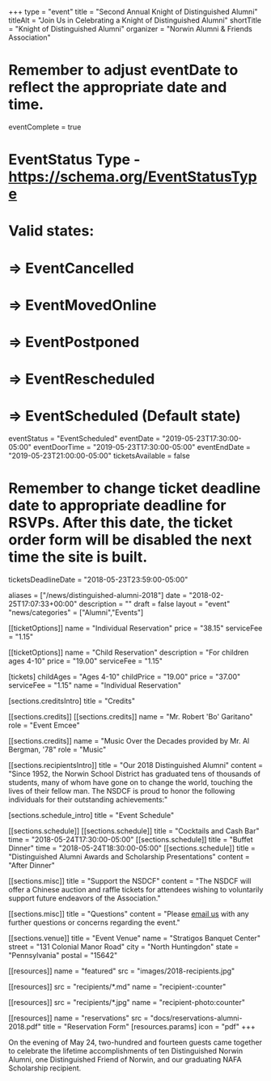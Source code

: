 +++
type        = "event"
title       = "Second Annual Knight of Distinguished Alumni"
titleAlt    = "Join Us in Celebrating a Knight of Distinguished Alumni"
shortTitle  = "Knight of Distinguished Alumni"
organizer   = "Norwin Alumni & Friends Association"
# Remember to adjust eventDate to reflect the appropriate date and time.
eventComplete = true
# EventStatus Type - https://schema.org/EventStatusType
# Valid states:
# => EventCancelled
# => EventMovedOnline
# => EventPostponed
# => EventRescheduled
# => EventScheduled (Default state)
eventStatus = "EventScheduled"
eventDate     = "2019-05-23T17:30:00-05:00"
eventDoorTime = "2019-05-23T17:30:00-05:00"
eventEndDate  = "2019-05-23T21:00:00-05:00"
ticketsAvailable = false
# Remember to change ticket deadline date to appropriate deadline for RSVPs. After this date, the ticket order form will be disabled the next time the site is built.
ticketsDeadlineDate = "2018-05-23T23:59:00-05:00"

aliases     = ["/news/distinguished-alumni-2018"]
date        = "2018-02-25T17:07:33+00:00"
description = ""
draft       = false
layout      = "event"
"news/categories" = ["Alumni","Events"]

[[ticketOptions]]
  name       = "Individual Reservation"
  price      = "38.15"
  serviceFee = "1.15"

[[ticketOptions]]
  name        = "Child Reservation"
  description = "For children ages 4-10"
  price       = "19.00"
  serviceFee  = "1.15"

[tickets]
  childAges    = "Ages 4-10"
  childPrice   = "19.00"
  price        = "37.00"
  serviceFee   = "1.15"
  name        = "Individual Reservation"

[sections.creditsIntro]
  title = "Credits"

[[sections.credits]]
  [[sections.credits]]
  name = "Mr. Robert 'Bo' Garitano"
  role = "Event Emcee"

  [[sections.credits]]
  name  = "Music Over the Decades provided by Mr. Al Bergman, '78"
  role = "Music"

[[sections.recipientsIntro]]
  title   = "Our 2018 Distinguished Alumni"
  content = "Since 1952, the Norwin School District has graduated tens of thousands of students, many of whom have gone on to change the world, touching the lives of their fellow man. The NSDCF is proud to honor the following individuals for their outstanding achievements:"

[sections.schedule_intro]
  title = "Event Schedule"

[[sections.schedule]]
  [[sections.schedule]]
    title = "Cocktails and Cash Bar"
    time  = "2018-05-24T17:30:00-05:00"
  [[sections.schedule]]
    title = "Buffet Dinner"
    time  = "2018-05-24T18:30:00-05:00"
  [[sections.schedule]]
    title   = "Distinguished Alumni Awards and Scholarship Presentations"
    content = "After Dinner"

[[sections.misc]]
  title   = "Support the NSDCF"
  content = "The NSDCF will offer a Chinese auction and raffle tickets for attendees wishing to voluntarily support future endeavors of the Association."

[[sections.misc]]
  title   = "Questions"
  content = "Please [email us](mailto:alumni@nsdcf.org) with any further questions or concerns regarding the event."

[[sections.venue]]
  title   = "Event Venue"
  name    = "Stratigos Banquet Center"
  street  = "131 Colonial Manor Road"
  city    = "North Huntingdon"
  state   = "Pennsylvania"
  postal  = "15642"

[[resources]]
  name = "featured"
  src  = "images/2018-recipients.jpg"

[[resources]]
  src  = "recipients/*.md"
  name = "recipient-:counter"

[[resources]]
  src  = "recipients/*.jpg"
  name = "recipient-photo:counter"

[[resources]]
  name  = "reservations"
  src   = "docs/reservations-alumni-2018.pdf"
  title = "Reservation Form"
  [resources.params]
    icon = "pdf"
+++

On the evening of May 24, two-hundred and fourteen guests came together to celebrate the lifetime accomplishments of ten Distinguished Norwin Alumni, one Distinguished Friend of Norwin, and our graduating NAFA Scholarship recipient.
